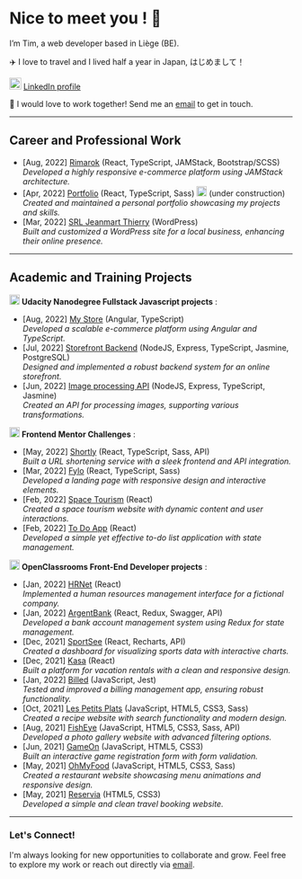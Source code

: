 # Nice to meet you ! 👋

I’m Tim, a web developer based in Liège (BE).

✈️ I love to travel and I lived half a year in Japan, はじめまして！

<img src="https://img.icons8.com/color/48/000000/linkedin.png" alt="LinkedIn icon by Icons8" height="21" /> [LinkedIn profile](https://www.linkedin.com/in/tim-jeanmart-29540020b)

📧 I would love to work together! Send me an [email](mailto:tim.jeanmart@hotmail.com) to get in touch.

---

## Career and Professional Work

   - [Aug, 2022] [Rimarok](https://rimarok.com/) (React, TypeScript, JAMStack, Bootstrap/SCSS)  
     *Developed a highly responsive e-commerce platform using JAMStack architecture.*
   - [Apr, 2022] [Portfolio](https://github.com/Tim-jn/site-perso) (React, TypeScript, Sass)  <img width="18" height="18" src="https://img.icons8.com/color/48/maintenance.png" alt="maintenance"/> (under construction)
     *Created and maintained a personal portfolio showcasing my projects and skills.*
   - [Mar, 2022] [SRL Jeanmart Thierry](https://jeanmartth.be/) (WordPress)  
     *Built and customized a WordPress site for a local business, enhancing their online presence.*

---

## Academic and Training Projects

<img src="https://img.icons8.com/external-tal-revivo-shadow-tal-revivo/24/000000/external-udacity-a-for-profit-educational-organization-founded-by-offering-massive-open-online-courses-logo-shadow-tal-revivo.png" alt="Udacity Icon" height="18" /> **Udacity Nanodegree Fullstack Javascript projects** :
    
   - [Aug, 2022] [My Store](https://github.com/Tim-jn/my-store) (Angular, TypeScript)  
     *Developed a scalable e-commerce platform using Angular and TypeScript.*
   - [Jul, 2022] [Storefront Backend](https://github.com/Tim-jn/store-front-backend) (NodeJS, Express, TypeScript, Jasmine, PostgreSQL)  
     *Designed and implemented a robust backend system for an online storefront.*
   - [Jun, 2022] [Image processing API](https://github.com/Tim-jn/image-processing-api) (NodeJS, Express, TypeScript, Jasmine)  
     *Created an API for processing images, supporting various transformations.*

<img src="https://cdn.brandfetch.io/frontendmentor.io/fallback/transparent/theme/dark/h/256/w/256/icon" alt="Frontend Mentor Icon" height="18" /> **Frontend Mentor Challenges** :
    
   - [May, 2022] [Shortly](https://github.com/Tim-jn/Shortly) (React, TypeScript, Sass, API)  
     *Built a URL shortening service with a sleek frontend and API integration.*
   - [Mar, 2022] [Fylo](https://github.com/Tim-jn/Fylo) (React, TypeScript, Sass)  
     *Developed a landing page with responsive design and interactive elements.*
   - [Feb, 2022] [Space Tourism](https://github.com/Tim-jn/space-tourism) (React)  
     *Created a space tourism website with dynamic content and user interactions.*
   - [Feb, 2022] [To Do App](https://github.com/Tim-jn/to-do-app) (React)  
     *Developed a simple yet effective to-do list application with state management.*

<img src="https://www.jobirl.com/images/societe/1621324779.jpg" alt="OpenClassrooms Icon" height="18"/> **OpenClassrooms Front-End Developer projects** :
    
   - [Jan, 2022] [HRNet](https://github.com/Tim-jn/TimothyJeanmart_14_07012022) (React)  
     *Implemented a human resources management interface for a fictional company.*
   - [Jan, 2022] [ArgentBank](https://github.com/Tim-jn/TimothyJeanmart_13_17122021) (React, Redux, Swagger, API)  
     *Developed a bank account management system using Redux for state management.*
   - [Dec, 2021] [SportSee](https://github.com/Tim-jn/TimothyJeanmart_12_29112021) (React, Recharts, API)  
     *Created a dashboard for visualizing sports data with interactive charts.*
   - [Dec, 2021] [Kasa](https://github.com/Tim-jn/TimothyJeanmart_11_07112021) (React)  
     *Built a platform for vacation rentals with a clean and responsive design.*
   - [Jan, 2022] [Billed](https://github.com/Tim-jn/TimothyJeanmart_9_11102021) (JavaScript, Jest)  
     *Tested and improved a billing management app, ensuring robust functionality.*
   - [Oct, 2021] [Les Petits Plats](https://github.com/Tim-jn/TimothyJeanmart_7_24082021) (JavaScript, HTML5, CSS3, Sass)  
     *Created a recipe website with search functionality and modern design.*
   - [Aug, 2021] [FishEye](https://github.com/Tim-jn/TimothyJeanmart_6_01072021) (JavaScript, HTML5, CSS3, Sass, API)  
     *Developed a photo gallery website with advanced filtering options.*
   - [Jun, 2021] [GameOn](https://github.com/Tim-jn/TimothyJeanmart_4_01062021) (JavaScript, HTML5, CSS3)  
     *Built an interactive game registration form with form validation.*
   - [May, 2021] [OhMyFood](https://github.com/Tim-jn/TimothyJeanmart_3_10052021) (JavaScript, HTML5, CSS3, Sass)  
     *Created a restaurant website showcasing menu animations and responsive design.*
   - [May, 2021] [Reservia](https://github.com/Tim-jn/TimothyJeanmart_2_16042021) (HTML5, CSS3)  
     *Developed a simple and clean travel booking website.*

---

### Let's Connect!

I'm always looking for new opportunities to collaborate and grow. Feel free to explore my work or reach out directly via [email](mailto:tim.jeanmart@hotmail.com).
